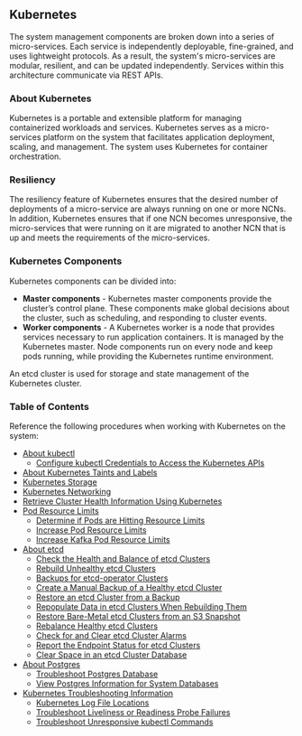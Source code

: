 ## Kubernetes

The system management components are broken down into a series of micro-services. Each service is independently deployable, fine-grained, and uses lightweight protocols. As a result, the system's micro-services are modular, resilient, and can be updated independently. Services within this architecture communicate via REST APIs.

### About Kubernetes

Kubernetes is a portable and extensible platform for managing containerized workloads and services. Kubernetes serves as a micro-services platform on the system that facilitates application deployment, scaling, and management. The system uses Kubernetes for container orchestration.

### Resiliency

The resiliency feature of Kubernetes ensures that the desired number of deployments of a micro-service are always running on one or more NCNs. In addition, Kubernetes ensures that if one NCN becomes unresponsive, the micro-services that were running on it are migrated to another NCN that is up and meets the requirements of the micro-services.

### Kubernetes Components

Kubernetes components can be divided into:

-   **Master components** - Kubernetes master components provide the cluster’s control plane. These components make global decisions about the cluster, such as scheduling, and responding to cluster events.
-   **Worker components** - A Kubernetes worker is a node that provides services necessary to run application containers. It is managed by the Kubernetes master. Node components run on every node and keep pods running, while providing the Kubernetes runtime environment.

An etcd cluster is used for storage and state management of the Kubernetes cluster.

### Table of Contents

Reference the following procedures when working with Kubernetes on the system:

-   [About kubectl](About_kubectl.md)
    -   [Configure kubectl Credentials to Access the Kubernetes APIs](Configure_kubectl_Credentials_to_Access_the_Kubernetes_APIs.md)
-   [About Kubernetes Taints and Labels](About_Kubernetes_Taints_and_Labels.md)
-   [Kubernetes Storage](Kubernetes_Storage.md)
-   [Kubernetes Networking](Kubernetes_Networking.md)
-   [Retrieve Cluster Health Information Using Kubernetes](Retrieve_Cluster_Health_Information_Using_Kubernetes.md)
-   [Pod Resource Limits](Pod_Resource_Limits.md)
    -   [Determine if Pods are Hitting Resource Limits](Determine_if_Pods_are_Hitting_Resource_Limits.md)
    -   [Increase Pod Resource Limits](Increase_Pod_Resource_Limits.md)
    -   [Increase Kafka Pod Resource Limits](Increase_Kafka_Pod_Resource_Limits.md)
-   [About etcd](About_etcd.md)
    -   [Check the Health and Balance of etcd Clusters](Check_the_Health_and_Balance_of_etcd_Clusters.md)
    -   [Rebuild Unhealthy etcd Clusters](Rebuild_Unhealthy_etcd_Clusters.md)
    -   [Backups for etcd-operator Clusters](Backups_for_etcd-operator_Clusters.md)
    -   [Create a Manual Backup of a Healthy etcd Cluster](Create_a_Manual_Backup_of_a_Healthy_etcd_Cluster.md)
    -   [Restore an etcd Cluster from a Backup](Restore_an_etcd_Cluster_from_a_Backup.md)
    -   [Repopulate Data in etcd Clusters When Rebuilding Them](Repopulate_Data_in_etcd_Clusters_When_Rebuilding_Them.md)
    -   [Restore Bare-Metal etcd Clusters from an S3 Snapshot](Restore_Bare-Metal_etcd_Clusters_from_an_S3_Snapshot.md)
    -   [Rebalance Healthy etcd Clusters](Rebalance_Healthy_etcd_Clusters.md)
    -   [Check for and Clear etcd Cluster Alarms](Check_for_and_Clear_etcd_Cluster_Alarms.md)
    -   [Report the Endpoint Status for etcd Clusters](Report_the_Endpoint_Status_for_etcd_Clusters.md)
    -   [Clear Space in an etcd Cluster Database](Clear_Space_in_an_etcd_Cluster_Database.md)
-   [About Postgres](About_Postgres.md)
    -   [Troubleshoot Postgres Database](Troubleshoot_Postgres_Database.md)
    -   [View Postgres Information for System Databases](View_Postgres_Information_for_System_Databases.md)
-   [Kubernetes Troubleshooting Information](Kubernetes_Troubleshooting_Information.md)
    -   [Kubernetes Log File Locations](Kubernetes_Log_File_Locations.md)
    -   [Troubleshoot Liveliness or Readiness Probe Failures](Troubleshoot_Liveliness_Readiness_Probe_Failures.md)
    -   [Troubleshoot Unresponsive kubectl Commands](Troubleshoot_Unresponsive_kubectl_Commands.md)


